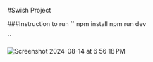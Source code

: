 #Swish Project

###Instruction to run
``
npm install
npm run dev

``

![Screenshot 2024-08-14 at 6 56 18 PM](https://github.com/user-attachments/assets/b2aeceaa-7c56-40d8-8954-d9a2f817bdc6)
